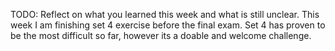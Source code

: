 TODO: Reflect on what you learned this week and what is still unclear.
This week I am finishing set 4 exercise before the final exam. Set 4 has proven to be the most difficult so far, however its a doable and welcome challenge.